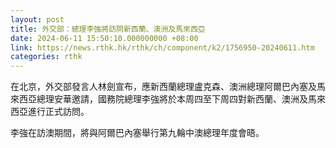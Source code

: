 ```yaml
---
layout: post
title: 外交部：總理李強將訪問新西蘭、澳洲及馬來西亞
date: 2024-06-11 15:50:10.000000000 +08:00
link: https://news.rthk.hk/rthk/ch/component/k2/1756950-20240611.htm
categories: rthk
---
```


在北京，外交部發言人林劍宣布，應新西蘭總理盧克森、澳洲總理阿爾巴內塞及馬來西亞總理安華邀請，國務院總理李強將於本周四至下周四對新西蘭、澳洲及馬來西亞進行正式訪問。

李強在訪澳期間，將與阿爾巴內塞舉行第九輪中澳總理年度會晤。
